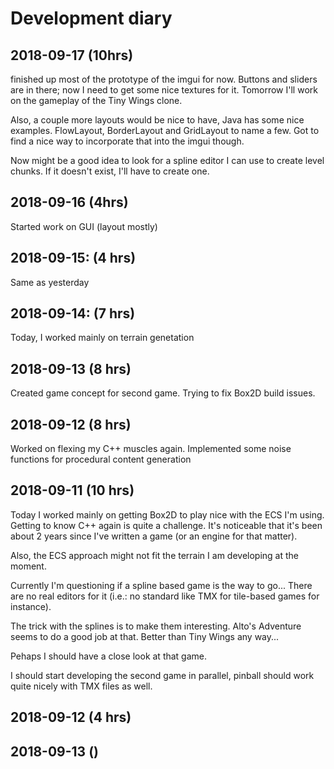 # Development diary

## 2018-09-17 (10hrs)
finished up most of the prototype of the imgui for now. Buttons and sliders are in there; now I need to
get some nice textures for it. Tomorrow I'll work on the gameplay of the Tiny Wings clone.

Also, a couple more layouts would be nice to have, Java has some nice examples. FlowLayout, BorderLayout
and GridLayout to name a few. Got to find a nice way to incorporate that into the imgui though.

Now might be a good idea to look for a spline editor I can use to create level chunks. If it doesn't exist, I'll have to create one.

## 2018-09-16 (4hrs)
Started work on GUI (layout mostly)

## 2018-09-15: (4 hrs)
Same as yesterday

## 2018-09-14: (7 hrs)
Today, I worked mainly on terrain genetation

## 2018-09-13 (8 hrs)
Created game concept for second game. Trying to fix Box2D build issues.

## 2018-09-12 (8 hrs)
Worked on flexing my C++ muscles again. Implemented some noise functions for procedural 
content generation


## 2018-09-11 (10 hrs)
Today I worked mainly on getting Box2D to play nice with the ECS I'm using. Getting 
to know C++ again is quite a challenge. It's noticeable that it's been about 2 years 
since I've written a game (or an engine for that matter).

Also, the ECS approach might not fit the terrain I am developing at the moment.

Currently I'm questioning if a spline based game is the way to go... There are no real editors
for it (i.e.: no standard like TMX for tile-based games for instance).

The trick with the splines is to make them interesting. Alto's Adventure seems to do 
a good job at that. Better than Tiny Wings any way...

Pehaps I should have a close look at that game.

I should start developing the second game in parallel, pinball should work quite nicely 
with TMX files as well.

## 2018-09-12 (4 hrs)
## 2018-09-13 ()
